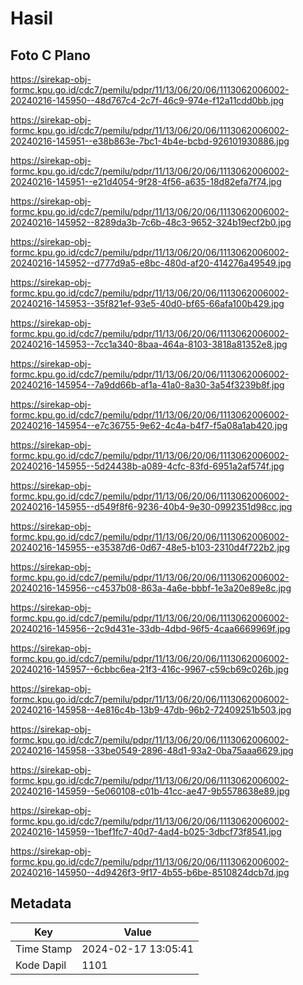 # Hasil

## Foto C Plano

https://sirekap-obj-formc.kpu.go.id/cdc7/pemilu/pdpr/11/13/06/20/06/1113062006002-20240216-145950--48d767c4-2c7f-46c9-974e-f12a11cdd0bb.jpg

https://sirekap-obj-formc.kpu.go.id/cdc7/pemilu/pdpr/11/13/06/20/06/1113062006002-20240216-145951--e38b863e-7bc1-4b4e-bcbd-926101930886.jpg

https://sirekap-obj-formc.kpu.go.id/cdc7/pemilu/pdpr/11/13/06/20/06/1113062006002-20240216-145951--e21d4054-9f28-4f56-a635-18d82efa7f74.jpg

https://sirekap-obj-formc.kpu.go.id/cdc7/pemilu/pdpr/11/13/06/20/06/1113062006002-20240216-145952--8289da3b-7c6b-48c3-9652-324b19ecf2b0.jpg

https://sirekap-obj-formc.kpu.go.id/cdc7/pemilu/pdpr/11/13/06/20/06/1113062006002-20240216-145952--d777d9a5-e8bc-480d-af20-414276a49549.jpg

https://sirekap-obj-formc.kpu.go.id/cdc7/pemilu/pdpr/11/13/06/20/06/1113062006002-20240216-145953--35f821ef-93e5-40d0-bf65-66afa100b429.jpg

https://sirekap-obj-formc.kpu.go.id/cdc7/pemilu/pdpr/11/13/06/20/06/1113062006002-20240216-145953--7cc1a340-8baa-464a-8103-3818a81352e8.jpg

https://sirekap-obj-formc.kpu.go.id/cdc7/pemilu/pdpr/11/13/06/20/06/1113062006002-20240216-145954--7a9dd66b-af1a-41a0-8a30-3a54f3239b8f.jpg

https://sirekap-obj-formc.kpu.go.id/cdc7/pemilu/pdpr/11/13/06/20/06/1113062006002-20240216-145954--e7c36755-9e62-4c4a-b4f7-f5a08a1ab420.jpg

https://sirekap-obj-formc.kpu.go.id/cdc7/pemilu/pdpr/11/13/06/20/06/1113062006002-20240216-145955--5d24438b-a089-4cfc-83fd-6951a2af574f.jpg

https://sirekap-obj-formc.kpu.go.id/cdc7/pemilu/pdpr/11/13/06/20/06/1113062006002-20240216-145955--d549f8f6-9236-40b4-9e30-0992351d98cc.jpg

https://sirekap-obj-formc.kpu.go.id/cdc7/pemilu/pdpr/11/13/06/20/06/1113062006002-20240216-145955--e35387d6-0d67-48e5-b103-2310d4f722b2.jpg

https://sirekap-obj-formc.kpu.go.id/cdc7/pemilu/pdpr/11/13/06/20/06/1113062006002-20240216-145956--c4537b08-863a-4a6e-bbbf-1e3a20e89e8c.jpg

https://sirekap-obj-formc.kpu.go.id/cdc7/pemilu/pdpr/11/13/06/20/06/1113062006002-20240216-145956--2c9d431e-33db-4dbd-96f5-4caa6669969f.jpg

https://sirekap-obj-formc.kpu.go.id/cdc7/pemilu/pdpr/11/13/06/20/06/1113062006002-20240216-145957--6cbbc6ea-21f3-416c-9967-c59cb69c026b.jpg

https://sirekap-obj-formc.kpu.go.id/cdc7/pemilu/pdpr/11/13/06/20/06/1113062006002-20240216-145958--4e816c4b-13b9-47db-96b2-72409251b503.jpg

https://sirekap-obj-formc.kpu.go.id/cdc7/pemilu/pdpr/11/13/06/20/06/1113062006002-20240216-145958--33be0549-2896-48d1-93a2-0ba75aaa6629.jpg

https://sirekap-obj-formc.kpu.go.id/cdc7/pemilu/pdpr/11/13/06/20/06/1113062006002-20240216-145959--5e060108-c01b-41cc-ae47-9b5578638e89.jpg

https://sirekap-obj-formc.kpu.go.id/cdc7/pemilu/pdpr/11/13/06/20/06/1113062006002-20240216-145959--1bef1fc7-40d7-4ad4-b025-3dbcf73f8541.jpg

https://sirekap-obj-formc.kpu.go.id/cdc7/pemilu/pdpr/11/13/06/20/06/1113062006002-20240216-145950--4d9426f3-9f17-4b55-b6be-8510824dcb7d.jpg


## Metadata

| Key        | Value               |
| ---------- | ------------------- |
| Time Stamp | 2024-02-17 13:05:41 |
| Kode Dapil | 1101                |



